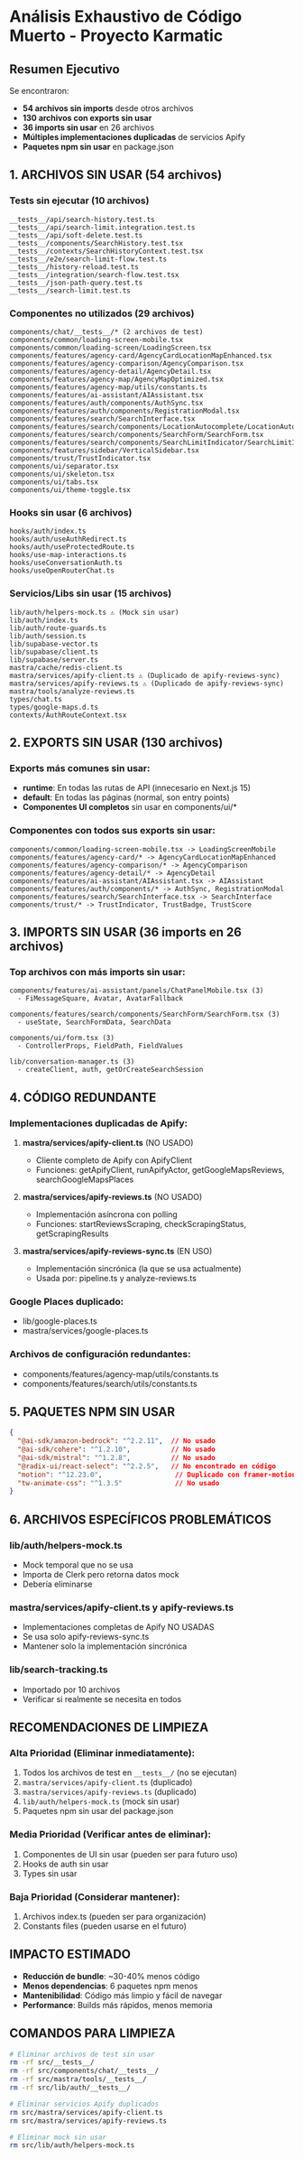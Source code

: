# Análisis Exhaustivo de Código Muerto - Proyecto Karmatic

## Resumen Ejecutivo

Se encontraron:
- **54 archivos sin imports** desde otros archivos
- **130 archivos con exports sin usar**
- **36 imports sin usar** en 26 archivos
- **Múltiples implementaciones duplicadas** de servicios Apify
- **Paquetes npm sin usar** en package.json

## 1. ARCHIVOS SIN USAR (54 archivos)

### Tests sin ejecutar (10 archivos)
```
__tests__/api/search-history.test.ts
__tests__/api/search-limit.integration.test.ts
__tests__/api/soft-delete.test.ts
__tests__/components/SearchHistory.test.tsx
__tests__/contexts/SearchHistoryContext.test.tsx
__tests__/e2e/search-limit-flow.test.ts
__tests__/history-reload.test.ts
__tests__/integration/search-flow.test.tsx
__tests__/json-path-query.test.ts
__tests__/search-limit.test.ts
```

### Componentes no utilizados (29 archivos)
```
components/chat/__tests__/* (2 archivos de test)
components/common/loading-screen-mobile.tsx
components/common/loading-screen/LoadingScreen.tsx
components/features/agency-card/AgencyCardLocationMapEnhanced.tsx
components/features/agency-comparison/AgencyComparison.tsx
components/features/agency-detail/AgencyDetail.tsx
components/features/agency-map/AgencyMapOptimized.tsx
components/features/agency-map/utils/constants.ts
components/features/ai-assistant/AIAssistant.tsx
components/features/auth/components/AuthSync.tsx
components/features/auth/components/RegistrationModal.tsx
components/features/search/SearchInterface.tsx
components/features/search/components/LocationAutocomplete/LocationAutocomplete.tsx
components/features/search/components/SearchForm/SearchForm.tsx
components/features/search/components/SearchLimitIndicator/SearchLimitIndicator.tsx
components/features/sidebar/VerticalSidebar.tsx
components/trust/TrustIndicator.tsx
components/ui/separator.tsx
components/ui/skeleton.tsx
components/ui/tabs.tsx
components/ui/theme-toggle.tsx
```

### Hooks sin usar (6 archivos)
```
hooks/auth/index.ts
hooks/auth/useAuthRedirect.ts
hooks/auth/useProtectedRoute.ts
hooks/use-map-interactions.ts
hooks/useConversationAuth.ts
hooks/useOpenRouterChat.ts
```

### Servicios/Libs sin usar (15 archivos)
```
lib/auth/helpers-mock.ts ⚠️ (Mock sin usar)
lib/auth/index.ts
lib/auth/route-guards.ts
lib/auth/session.ts
lib/supabase-vector.ts
lib/supabase/client.ts
lib/supabase/server.ts
mastra/cache/redis-client.ts
mastra/services/apify-client.ts ⚠️ (Duplicado de apify-reviews-sync)
mastra/services/apify-reviews.ts ⚠️ (Duplicado de apify-reviews-sync)
mastra/tools/analyze-reviews.ts
types/chat.ts
types/google-maps.d.ts
contexts/AuthRouteContext.tsx
```

## 2. EXPORTS SIN USAR (130 archivos)

### Exports más comunes sin usar:
- **runtime**: En todas las rutas de API (innecesario en Next.js 15)
- **default**: En todas las páginas (normal, son entry points)
- **Componentes UI completos** sin usar en components/ui/*

### Componentes con todos sus exports sin usar:
```
components/common/loading-screen-mobile.tsx -> LoadingScreenMobile
components/features/agency-card/* -> AgencyCardLocationMapEnhanced
components/features/agency-comparison/* -> AgencyComparison
components/features/agency-detail/* -> AgencyDetail
components/features/ai-assistant/AIAssistant.tsx -> AIAssistant
components/features/auth/components/* -> AuthSync, RegistrationModal
components/features/search/SearchInterface.tsx -> SearchInterface
components/trust/* -> TrustIndicator, TrustBadge, TrustScore
```

## 3. IMPORTS SIN USAR (36 imports en 26 archivos)

### Top archivos con más imports sin usar:
```
components/features/ai-assistant/panels/ChatPanelMobile.tsx (3)
  - FiMessageSquare, Avatar, AvatarFallback

components/features/search/components/SearchForm/SearchForm.tsx (3)
  - useState, SearchFormData, SearchData

components/ui/form.tsx (3)
  - ControllerProps, FieldPath, FieldValues

lib/conversation-manager.ts (3)
  - createClient, auth, getOrCreateSearchSession
```

## 4. CÓDIGO REDUNDANTE

### Implementaciones duplicadas de Apify:

1. **mastra/services/apify-client.ts** (NO USADO)
   - Cliente completo de Apify con ApifyClient
   - Funciones: getApifyClient, runApifyActor, getGoogleMapsReviews, searchGoogleMapsPlaces

2. **mastra/services/apify-reviews.ts** (NO USADO)
   - Implementación asíncrona con polling
   - Funciones: startReviewsScraping, checkScrapingStatus, getScrapingResults

3. **mastra/services/apify-reviews-sync.ts** (EN USO)
   - Implementación sincrónica (la que se usa actualmente)
   - Usada por: pipeline.ts y analyze-reviews.ts

### Google Places duplicado:
- lib/google-places.ts
- mastra/services/google-places.ts

### Archivos de configuración redundantes:
- components/features/agency-map/utils/constants.ts
- components/features/search/utils/constants.ts

## 5. PAQUETES NPM SIN USAR

```json
{
  "@ai-sdk/amazon-bedrock": "^2.2.11",  // No usado
  "@ai-sdk/cohere": "^1.2.10",          // No usado
  "@ai-sdk/mistral": "^1.2.8",          // No usado
  "@radix-ui/react-select": "^2.2.5",   // No encontrado en código
  "motion": "^12.23.0",                  // Duplicado con framer-motion
  "tw-animate-css": "^1.3.5"             // No usado
}
```

## 6. ARCHIVOS ESPECÍFICOS PROBLEMÁTICOS

### lib/auth/helpers-mock.ts
- Mock temporal que no se usa
- Importa de Clerk pero retorna datos mock
- Debería eliminarse

### mastra/services/apify-client.ts y apify-reviews.ts
- Implementaciones completas de Apify NO USADAS
- Se usa solo apify-reviews-sync.ts
- Mantener solo la implementación sincrónica

### lib/search-tracking.ts
- Importado por 10 archivos
- Verificar si realmente se necesita en todos

## RECOMENDACIONES DE LIMPIEZA

### Alta Prioridad (Eliminar inmediatamente):
1. Todos los archivos de test en `__tests__/` (no se ejecutan)
2. `mastra/services/apify-client.ts` (duplicado)
3. `mastra/services/apify-reviews.ts` (duplicado)
4. `lib/auth/helpers-mock.ts` (mock sin usar)
5. Paquetes npm sin usar del package.json

### Media Prioridad (Verificar antes de eliminar):
1. Componentes de UI sin usar (pueden ser para futuro uso)
2. Hooks de auth sin usar
3. Types sin usar

### Baja Prioridad (Considerar mantener):
1. Archivos index.ts (pueden ser para organización)
2. Constants files (pueden usarse en el futuro)

## IMPACTO ESTIMADO

- **Reducción de bundle**: ~30-40% menos código
- **Menos dependencias**: 6 paquetes npm menos
- **Mantenibilidad**: Código más limpio y fácil de navegar
- **Performance**: Builds más rápidos, menos memoria

## COMANDOS PARA LIMPIEZA

```bash
# Eliminar archivos de test sin usar
rm -rf src/__tests__/
rm -rf src/components/chat/__tests__/
rm -rf src/mastra/tools/__tests__/
rm -rf src/lib/auth/__tests__/

# Eliminar servicios Apify duplicados
rm src/mastra/services/apify-client.ts
rm src/mastra/services/apify-reviews.ts

# Eliminar mock sin usar
rm src/lib/auth/helpers-mock.ts
```